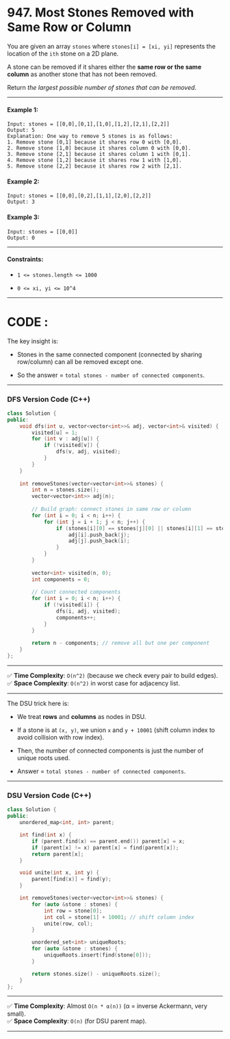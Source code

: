 
# 947. Most Stones Removed with Same Row or Column

You are given an array `stones` where `stones[i] = [xi, yi]` represents the location of the `ith` stone on a 2D plane.

A stone can be removed if it shares either the **same row or the same column** as another stone that has not been removed.

Return _the largest possible number of stones that can be removed_.

---

#### Example 1:

```
Input: stones = [[0,0],[0,1],[1,0],[1,2],[2,1],[2,2]]
Output: 5
Explanation: One way to remove 5 stones is as follows:
1. Remove stone [0,1] because it shares row 0 with [0,0].
2. Remove stone [1,0] because it shares column 0 with [0,0].
3. Remove stone [2,1] because it shares column 1 with [0,1].
4. Remove stone [1,2] because it shares row 1 with [1,0].
5. Remove stone [2,2] because it shares row 2 with [2,1].
```

#### Example 2:

```
Input: stones = [[0,0],[0,2],[1,1],[2,0],[2,2]]
Output: 3
```

#### Example 3:

```
Input: stones = [[0,0]]
Output: 0
```

---

#### Constraints:

- `1 <= stones.length <= 1000`
    
- `0 <= xi, yi <= 10^4`
    

---

# CODE : 

The key insight is:

- Stones in the same connected component (connected by sharing row/column) can all be removed except one.
    
- So the answer = `total stones - number of connected components`.
    

---

### DFS Version Code (C++)

```cpp
class Solution {
public:
    void dfs(int u, vector<vector<int>>& adj, vector<int>& visited) {
        visited[u] = 1;
        for (int v : adj[u]) {
            if (!visited[v]) {
                dfs(v, adj, visited);
            }
        }
    }
    
    int removeStones(vector<vector<int>>& stones) {
        int n = stones.size();
        vector<vector<int>> adj(n);
        
        // Build graph: connect stones in same row or column
        for (int i = 0; i < n; i++) {
            for (int j = i + 1; j < n; j++) {
                if (stones[i][0] == stones[j][0] || stones[i][1] == stones[j][1]) {
                    adj[i].push_back(j);
                    adj[j].push_back(i);
                }
            }
        }
        
        vector<int> visited(n, 0);
        int components = 0;
        
        // Count connected components
        for (int i = 0; i < n; i++) {
            if (!visited[i]) {
                dfs(i, adj, visited);
                components++;
            }
        }
        
        return n - components; // remove all but one per component
    }
};
```

---

✅ **Time Complexity**: `O(n^2)` (because we check every pair to build edges).  
✅ **Space Complexity**: `O(n^2)` in worst case for adjacency list.

---

The DSU trick here is:

- We treat **rows** and **columns** as nodes in DSU.
    
- If a stone is at `(x, y)`, we union `x` and `y + 10001` (shift column index to avoid collision with row index).
    
- Then, the number of connected components is just the number of unique roots used.
    
- Answer = `total stones - number of connected components`.
    

---

### DSU Version Code (C++)

```cpp
class Solution {
public:
    unordered_map<int, int> parent;

    int find(int x) {
        if (parent.find(x) == parent.end()) parent[x] = x;
        if (parent[x] != x) parent[x] = find(parent[x]);
        return parent[x];
    }

    void unite(int x, int y) {
        parent[find(x)] = find(y);
    }

    int removeStones(vector<vector<int>>& stones) {
        for (auto &stone : stones) {
            int row = stone[0];
            int col = stone[1] + 10001; // shift column index
            unite(row, col);
        }

        unordered_set<int> uniqueRoots;
        for (auto &stone : stones) {
            uniqueRoots.insert(find(stone[0]));
        }

        return stones.size() - uniqueRoots.size();
    }
};
```

---

✅ **Time Complexity**: Almost `O(n * α(n))` (α = inverse Ackermann, very small).  
✅ **Space Complexity**: `O(n)` (for DSU parent map).

---
